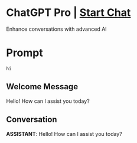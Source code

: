 

# ChatGPT Pro | [Start Chat](https://gptcall.net/chat.html?data=%7B%22contact%22%3A%7B%22id%22%3A%22QB1EhDKxaGgl7uXlk7Ifp%22%2C%22flow%22%3Atrue%7D%7D)
Enhance conversations with advanced AI

# Prompt

```
hi
```

## Welcome Message
Hello! How can I assist you today?

## Conversation

**ASSISTANT**: Hello! How can I assist you today?

